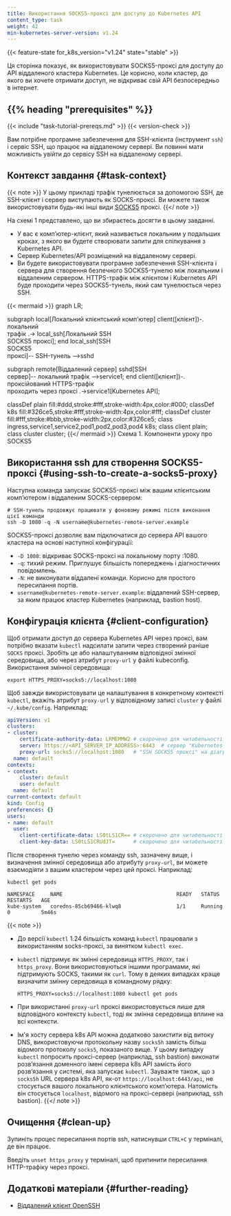 ```yaml
---
title: Використання SOCKS5-проксі для доступу до Kubernetes API
content_type: task
weight: 42
min-kubernetes-server-version: v1.24
---
```

<!-- overview -->

{{< feature-state for_k8s_version="v1.24" state="stable" >}}

Ця сторінка показує, як використовувати SOCKS5-проксі для доступу до API віддаленого кластера Kubernetes. Це корисно, коли кластер, до якого ви хочете отримати доступ, не відкриває свій API безпосередньо в інтернет.

## {{% heading "prerequisites" %}}

{{< include "task-tutorial-prereqs.md" >}} {{< version-check >}}

Вам потрібне програмне забезпечення для SSH-клієнта (інструмент `ssh`) і сервіс SSH, що працює на віддаленому сервері. Ви повинні мати можливість увійти до сервісу SSH на віддаленому сервері.

<!-- steps -->

## Контекст завдання {#task-context}

{{< note >}}
У цьому прикладі трафік тунелюється за допомогою SSH, де SSH-клієнт і сервер виступають як SOCKS-проксі. Ви можете також використовувати будь-які інші види [SOCKS5](https://en.wikipedia.org/wiki/SOCKS#SOCKS5) проксі.
{{</ note >}}

На схемі 1 представлено, що ви збираєтесь досягти в цьому завданні.

* У вас є компʼютер-клієнт, який називається локальним у подальших кроках, з якого ви будете створювати запити для спілкування з Kubernetes API.
* Сервер Kubernetes/API розміщений на віддаленому сервері.
* Ви будете використовувати програмне забезпечення SSH-клієнта і сервера для створення безпечного SOCKS5-тунелю між локальним і віддаленим сервером. HTTPS-трафік між клієнтом і Kubernetes API буде проходити через SOCKS5-тунель, який сам тунелюється через SSH.

{{< mermaid >}}
graph LR;

  subgraph local[Локальний клієнтський компʼютер]
  client([клієнт])-. локальний <br> трафік .->  local_ssh[Локальний SSH <br> SOCKS5 проксі];
  end
  local_ssh[SSH <br>SOCKS5 <br> проксі]-- SSH-тунель -->sshd
  
  subgraph remote[Віддалений сервер]
  sshd[SSH <br> сервер]-- локальний трафік -->service1;
  end
  client([клієнт])-. проксійований HTTPS-трафік <br> проходить через проксі .->service1[Kubernetes API];

  classDef plain fill:#ddd,stroke:#fff,stroke-width:4px,color:#000;
  classDef k8s fill:#326ce5,stroke:#fff,stroke-width:4px,color:#fff;
  classDef cluster fill:#fff,stroke:#bbb,stroke-width:2px,color:#326ce5;
  class ingress,service1,service2,pod1,pod2,pod3,pod4 k8s;
  class client plain;
  class cluster cluster;
{{</ mermaid >}}
Схема 1. Компоненти уроку про SOCKS5

## Використання ssh для створення SOCKS5-проксі {#using-ssh-to-create-a-socks5-proxy}

Наступна команда запускає SOCKS5-проксі між вашим клієнтським компʼютером і віддаленим SOCKS-сервером:

```shell
# SSH-тунель продовжує працювати у фоновому режимі після виконання цієї команди
ssh -D 1080 -q -N username@kubernetes-remote-server.example
```

SOCKS5-проксі дозволяє вам підключатися до сервера API вашого кластера на основі наступної конфігурації:

* `-D 1080`: відкриває SOCKS-проксі на локальному порту :1080.
* `-q`: тихий режим. Приглушує більшість попереджень і діагностичних повідомлень.
* `-N`: не виконувати віддалені команди. Корисно для простого пересилання портів.
* `username@kubernetes-remote-server.example`: віддалений SSH-сервер, за яким працює кластер Kubernetes  (наприклад, bastion host).

## Конфігурація клієнта {#client-configuration}

Щоб отримати доступ до сервера Kubernetes API через проксі, вам потрібно вказати `kubectl` надсилати запити через створений раніше `SOCKS` проксі. Зробіть це або налаштуванням відповідної змінної середовища, або через атрибут `proxy-url` у файлі kubeconfig. Використання змінної середовища:

```shell
export HTTPS_PROXY=socks5://localhost:1080
```

Щоб завжди використовувати це налаштування в конкретному контексті `kubectl`, вкажіть атрибут `proxy-url` у відповідному записі `cluster` у файлі `~/.kube/config`. Наприклад:

```yaml
apiVersion: v1
clusters:
- cluster:
    certificate-authority-data: LRMEMMW2 # скорочено для читабельності
    server: https://<API_SERVER_IP_ADDRESS>:6443  # сервер "Kubernetes API", тобто IP-адреса kubernetes-remote-server.example
    proxy-url: socks5://localhost:1080   # "SSH SOCKS5 проксі" на діаграмі вище
  name: default
contexts:
- context:
    cluster: default
    user: default
  name: default
current-context: default
kind: Config
preferences: {}
users:
- name: default
  user:
    client-certificate-data: LS0tLS1CR== # скорочено для читабельності
    client-key-data: LS0tLS1CRUdJT=      # скорочено для читабельності
```

Після створення тунелю через команду ssh, зазначену вище, і визначення змінної середовища або атрибуту `proxy-url`, ви можете взаємодіяти з вашим кластером через цей проксі. Наприклад:

```shell
kubectl get pods
```

```console
NAMESPACE     NAME                                     READY   STATUS      RESTARTS   AGE
kube-system   coredns-85cb69466-klwq8                  1/1     Running     0          5m46s
```

{{< note >}}

* До версії `kubectl` 1.24 більшість команд `kubectl` працювали з використанням socks-проксі, за винятком `kubectl exec`.
* `kubectl` підтримує як змінні середовища `HTTPS_PROXY`, так і `https_proxy`. Вони використовуються іншими програмами, які підтримують SOCKS, такими як `curl`. Тому в деяких випадках краще визначити змінну середовища в командному рядку:

  ```shell
  HTTPS_PROXY=socks5://localhost:1080 kubectl get pods
  ```

* При використанні `proxy-url` проксі використовується лише для відповідного контексту `kubectl`, тоді як змінна середовища вплине на всі контексти.
* Ім'я хосту сервера k8s API можна додатково захистити від витоку DNS, використовуючи протокольну назву `socks5h` замість більш відомого протоколу `socks5`, показаного вище. У цьому випадку `kubectl` попросить проксі-сервер (наприклад, ssh bastion) виконати розвʼязання доменного імені сервера k8s API замість його розвʼязання у системі, яка запускає `kubectl`. Зауважте також, що з `socks5h` URL сервера k8s API, як-от `https://localhost:6443/api`, не стосується вашого локального клієнтського компʼютера. Натомість він стосується `localhost`, відомого на проксі-сервері (наприклад, ssh bastion).
{{</ note >}}

## Очищення {#clean-up}

Зупиніть процес пересилання портів ssh, натиснувши `CTRL+C` у терміналі, де він працює.

Введіть `unset https_proxy` у терміналі, щоб припинити пересилання HTTP-трафіку через проксі.

## Додаткові матеріали {#further-reading}

* [Віддалений клієнт OpenSSH](https://man.openbsd.org/ssh)
